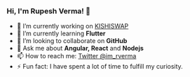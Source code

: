 ### Hi, I'm Rupesh Verma!  👋
- 🔭 I’m currently working on [KISHISWAP](http://52.204.95.86/)
- 🌱 I’m currently learning **Flutter**
- 👯 I’m looking to collaborate on **GitHub**
- 💬 Ask me about **Angular, React** and **Nodejs**
- 📫 How to reach me: [Twitter @im_rverma](https://twitter.com/im_rverma) 
- ⚡ Fun fact: I have  spent a lot of time to fulfill my curiosity.
